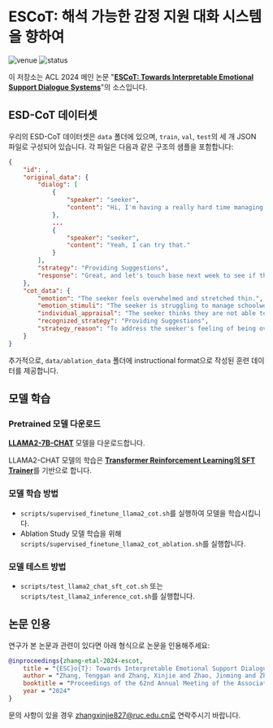 # ESCoT: 해석 가능한 감정 지원 대화 시스템을 향하여

<img src="https://img.shields.io/badge/Venue-ACL--24-278ea5" alt="venue"/> <img src="https://img.shields.io/badge/Status-Accepted-success" alt="status"/>

이 저장소는 ACL 2024 메인 논문 "[**ESCoT: Towards Interpretable Emotional Support Dialogue Systems**](https://aclanthology.org/2024.acl-long.723/)"의 소스입니다.

## ESD-CoT 데이터셋

우리의 ESD-CoT 데이터셋은 `data` 폴더에 있으며, `train`, `val`, `test`의 세 개 JSON 파일로 구성되어 있습니다. 각 파일은 다음과 같은 구조의 샘플을 포함합니다:

```json
{
    "id": ,
    "original_data": {
        "dialog": [
            {
                "speaker": "seeker",
                "content": "Hi, I'm having a really hard time managing my schoolwork and extracurricular activities. I feel like there's just not enough hours in the day."
            },
            ...
            {
                "speaker": "seeker",
                "content": "Yeah, I can try that."
            }
        ],
        "strategy": "Providing Suggestions",
        "response": "Great, and let's touch base next week to see if the list has been helpful. In the meantime, have you considered talking to your teacher or a guidance counselor about feeling overwhelmed?"
    },
    "cot_data": {
        "emotion": "The seeker feels overwhelmed and stretched thin.",
        "emotion_stimuli": "The seeker is struggling to manage schoolwork...",
        "individual_appraisal": "The seeker thinks they are not able to do anything well...",
        "recognized_strategy": "Providing Suggestions",
        "strategy_reason": "To address the seeker's feeling of being overwhelmed and..."
    }
}
```

추가적으로, `data/ablation_data` 폴더에 instructional format으로 작성된 훈련 데이터를 제공합니다.

## 모델 학습

### Pretrained 모델 다운로드
[**LLAMA2-7B-CHAT**](https://huggingface.co/meta-llama/Llama-2-7b-hf) 모델을 다운로드합니다.

LLAMA2-CHAT 모델의 학습은 [**Transformer Reinforcement Learning의 SFT Trainer**](https://github.com/huggingface/trl)를 기반으로 합니다.

### 모델 학습 방법
- `scripts/supervised_finetune_llama2_cot.sh`를 실행하여 모델을 학습시킵니다.  
- Ablation Study 모델 학습을 위해 `scripts/supervised_finetune_llama2_cot_ablation.sh`를 실행합니다.

### 모델 테스트 방법
- `scripts/test_llama2_chat_sft_cot.sh` 또는 `scripts/test_llama2_inference_cot.sh`를 실행합니다.

## 논문 인용
연구가 본 논문과 관련이 있다면 아래 형식으로 논문을 인용해주세요:
```bib
@inproceedings{zhang-etal-2024-escot,
    title = "{ESC}o{T}: Towards Interpretable Emotional Support Dialogue Systems",
    author = "Zhang, Tenggan and Zhang, Xinjie and Zhao, Jinming and Zhou, Li and Jin, Qin",
    booktitle = "Proceedings of the 62nd Annual Meeting of the Association for Computational Linguistics (Volume 1: Long Papers)",
    year = "2024"
}
```

문의 사항이 있을 경우 zhangxinjie827@ruc.edu.cn로 연락주시기 바랍니다.